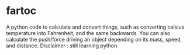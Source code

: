 # fartoc
A python code to calculate and convert things, such as converting celsius temperature into Fahrenheit, and the same backwards. You can also calculate the push/force driving an object depending on its mass, speed, and distance. Disclaimer : still learning python
